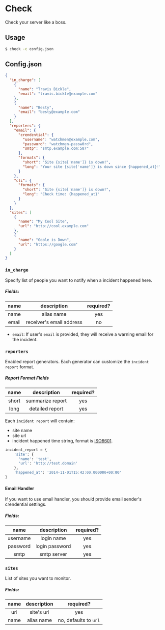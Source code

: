 # Check

Check your server like a boss.



## Usage

```bash
$ check -c config.json
```


## Config.json

```json
{
  "in_charge": [
    {
      "name": "Travis Bickle",
      "email": "travis.bickle@example.com"
    },
    {
      "name": "Besty",
      "email": "besty@example.com"
    }
  ],
  "reporters": {
    "email": {
      "crendential": {
        "username": "watchmen@example.com",
        "password": "watchmen-passw0rd",
        "smtp": "smtp.example.com:587"
      },
      "formats": {
        "short": "Site {site['name']} is down!",
        "long": "Your site {site['name']} is down since {happened_at}!"
      }
    },
    "cli": {
      "formats": {
        "short": "Site {site['name']} is down!",
        "long": "Check time: {happened_at}"
      }
    }
  },
  "sites": [
    {
      "name": "My Cool Site",
      "url": "http://cool.example.com"
    },
    {
      "name": "Goole is Down",
      "url": "https://google.com"
    }
  ]
}
```

### `in_charge`

Specify list of people you want to notify when a incident happened here.

##### Fields:

| name | description | required? |
|:------:|:-------------:|:-----------:|
| name | alias name | yes |
| email | receiver's email address | no |

- `email`: If user's `email` is provided, they will receive a warning email for the incident.


### `reporters`

Enabled report generators. Each generator can customize the `incident report` format.


##### Report Format Fields

| name | description | required? |
|:------:|:-------------:|:-----------:|
| short | summarize report | yes |
| long | detailed report | yes |

Each `incident report` will contain:

- site name
- site url
- incident happened time string, format is [ISO8601][iso8601].

```python
incident_report = {
    'site': {
      'name': 'test',
      'url': 'http://test.domain'
    },
    'happened_at': '2014-11-01T15:42:00.000000+00:00'
}
```


[iso8601]: http://en.wikipedia.org/wiki/ISO_8601

#### Email Handler

If you want to use email handler, you should provide email sender's crendential
settings.

##### Fields:

| name | description | required? |
|:------:|:-------------:|:-----------:|
| username | login name | yes |
| password | login password | yes |
| smtp | smtp server | yes |


### `sites`

List of sites you want to monitor.

##### Fields:

| name | description | required? |
|:------:|:-------------:|:-----------:|
| url | site's url | yes |
| name | alias name | no, defaults to `url`|
